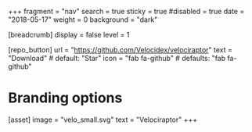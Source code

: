 +++
fragment = "nav"
search = true
sticky = true
#disabled = true
date = "2018-05-17"
weight = 0
background = "dark"

[breadcrumb]
  display = false
  level = 1

[repo_button]
  url = "https://github.com/Velocidex/velociraptor"
  text = "Download" # default: "Star"
  icon = "fab fa-github" # defaults: "fab fa-github"

# Branding options
[asset]
  image = "velo_small.svg"
  text = "Velociraptor"
+++
